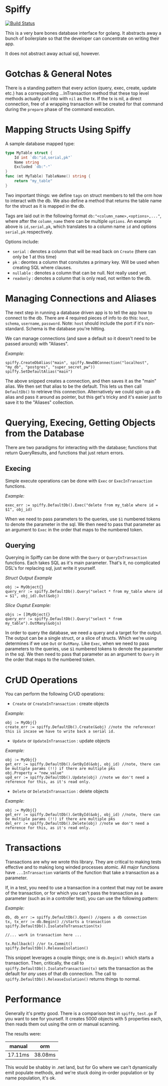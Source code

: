 Spiffy
======

[![Build Status](https://travis-ci.org/blendlabs/spiffy.svg?branch=master)](https://travis-ci.org/blendlabs/spiffy)

This is a very bare bones database interface for golang. It abstracts away a bunch of boilerplate so that the developer can concentrate on writing their app.

It does not abstract away actual sql, however. 

# Gotchas & General Notes #

There is a standing pattern that every action (query, exec, create, update etc.) has a corresponding ...InTransaction method that these top level methods actually call into with `nil` as the tx. If the tx is nil, a direct connection, free of a wrapping transaction will be created for that command during the `prepare` phase of the command execution. 

# Mapping Structs Using Spiffy #

A sample database mapped type:
```go
type MyTable struct {
	Id int `db:"id,serial,pk"`
	Name string
	Excluded `db:"-"`
}
func (mt MyTable) TableName() string {
	return "my_table"
}
```

Two important things: we define `tags` on struct members to tell the orm how to interact with the db. We also define a method that returns
the table name for the struct as it is mapped in the db. 

Tags are laid out in the following format `db:"<column_name>,<options>,..."`, where after the `column_name` there can be multiple `options`. An example above is `id,serial,pk`, which translates to a column name `id` and options `serial,pk` respectively. 

Options include:
- `serial` : denotes a column that will be read back on `Create` (there can only be 1 at this time)
- `pk` : deontes a column that consitutes a primary key. Will be used when creating SQL where clauses.
- `nullable` : denotes a column that can be null. Not really used yet.
- `readonly` : denotes a column that is only read, not written to the db.

# Managing Connections and Aliases #

The next step in running a database driven app is to tell the app how to connect to the db. There are 4 required pieces of info to do this: `host`, `schema`, `username`, `password`. Note: `host` should include the port if it's non-standard. Schema is the database you're hitting. 

We can manage connections (and save a default so it doesn't need to be passed around) with "Aliases".

*Example:*
```golang
spiffy.CreateDbAlias("main", spiffy.NewDBConnection("localhost", "my_db", "postgres", "super_secret_pw"))
spiffy.SetDefaultAlias("main")
```

The above snipped creates a connection, and then saves it as the "main" alias. We then set that alias to be the default. This lets us then call `DefaultDb()` to retrieve this connection. Alternatively we could spin up a db alias and pass it around as pointer, but this get's tricky and it's easier just to save it to the "Aliases" collection.

# Querying, Execing, Getting Objects from the Database #

There are two paradigms for interacting with the database; functions that return QueryResults, and functions that just return errors. 

## Execing ##

Simple execute operations can be done with `Exec` or `ExecInTransaction` functions. 

*Example:*
```golang
exec_err := spiffy.DefaultDb().Exec("delete from my_table where id = $1", obj_id)
```

When we need to pass parameters to the queries, use `$1` numbered tokens to denote the parameter in the sql. We then need to pass that parameter as an argument to `Exec` in the order that maps to the numbered token.

## Querying ###

Querying in Spiffy can be done with the `Query` or `QueryInTransaction` functions. Each takes SQL as it's main parameter. That's it, no complicated DSL's for replacing sql, just write it yourself. 

*Struct Output Example*
```golang
obj := MyObject{}
query_err := spiffy.DefaultDb().Query("select * from my_table where id = $1", obj_id).Out(&obj)
```

*Slice Ouptut Example:*
```golang
objs := []MyObject{}
query_err := spiffy.DefaultDb().Query("select * from my_table").OutMany(&objs)
```

In order to query the database, we need a query and a target for the output. The output can be a single struct, or a slice of structs. Which we're using determines if we use `Out` or `OutMany`. Like `Exec`, when we need to pass parameters to the queries, use `$1` numbered tokens to denote the parameter in the sql. We then need to pass that parameter as an argument to `Query` in the order that maps to the numbered token.

# CrUD Operations #

You can perform the following CrUD operations:
- `Create` or `CreateInTransaction` : create objects

*Example:*
```golang
obj := MyObj{}
create_err := spiffy.DefaultDb().Create(&obj) //note the reference! this is incase we have to write back a serial id.
```

- `Update` or `UpdateInTransaction` : update objects

*Example:*
```golang
obj := MyObj{}
get_err := spiffy.DefaultDb().GetById(&obj, obj_id) //note, there can be multiple params (!!) if there are multiple pks
obj.Property = "new_value"
upd_err := spiffy.DefaultDb().Update(obj) //note we don't need a reference for this, as it's read only.
```

- `Delete` or `DeleteInTransaction` : delete objects

*Example:*
```golang
obj := MyObj{}
get_err := spiffy.DefaultDb().GetById(&obj, obj_id) //note, there can be multiple params (!!) if there are multiple pks
del_err := spiffy.DefaultDb().Delete(obj) //note we don't need a reference for this, as it's read only.
```

# Transactions #

Transactions are why we wrote this library. They are critical to making tests effective and to making long winded processes atomic. All major functions have `...InTransaction` variants of the function that take a transaction as a parameter. 

If, in a test, you need to use a transaction in a context that may not be aware of the transaction, or for which you can't pass the transaction as a parameter (such as in a controller test), you can use the following pattern:

*Example:*
```golang
db, db_err := spiffy.DefaultDb().Open() //opens a db connection
tx, tx_err := db.Begin() //starts a transaction
spiffy.DefaultDb().IsolateToTransaction(tx)

//... work in transaction here ...

tx.Rollback() //or tx.Commit()
spiffy.DefaultDb().ReleaseIsolation()
```

This snippet leverages a couple things; one is `db.Begin()` which starts a transaction. Then, critically, the call to `spiffy.DefaultDb().IsolateTransaction(tx)` sets the transaction as the default for *any* uses of that db connection. The call to `spiffy.DefaultDb().ReleaseIsolation()` returns things to normal.

# Performance #

Generally it's pretty good. There is a comparison test in `spiffy_test.go` if you want to see for yourself. It creates 5000 objects with 5 properties each, then reads them out using the orm or manual scanning.

The results were:

| manual  |   orm    |
|---------|----------|
|17.11ms  | 38.08ms  |

This would be shabby in .net land, but for Go where we can't dynamically emit populate methods, and we're stuck doing in-order population or by name population, it's ok.
